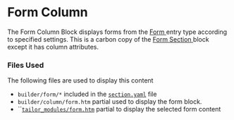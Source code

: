 # Form Column

The Form Column Block displays forms from the [Form ](../../../forms/)entry type according to specified settings. This is a carbon copy of the [Form Section ](../form-section.md)block except it has column attributes.

### Files Used

The following files are used to display this content

* `builder/form/*` included in the [`section.yaml`](https://github.com/artistro08/tailor-starter/blob/main/seeds/blueprints/content/mixins/builder/section/section.yaml) file
* `builder/column/form.htm` partial used to display the form block.
* ``[`tailor_modules/form.htm`](https://github.com/artistro08/tailor-starter/blob/main/partials/tailor\_modules/form.htm) partial to display the selected form content&#x20;

